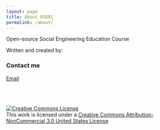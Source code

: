 ```yaml
---
layout: page
title: About OSEEC
permalink: /about/
---
```

<p>Open-source Social Engineering Education Course</p>
<p>Written and created by: <a href="c1ph0r.github.io"><Edward Miro - Associate Faculty, Butte College></a></p>

### Contact me

[Email](mailto:mirolabssec@protonmail.com)

<br><br><br>
<a rel="license" href="http://creativecommons.org/licenses/by-nc/3.0/us/"><img alt="Creative Commons License" style="border-width:0" src="https://i.creativecommons.org/l/by-nc/3.0/us/88x31.png" /></a><br />This work is licensed under a <a rel="license" href="http://creativecommons.org/licenses/by-nc/3.0/us/">Creative Commons Attribution-NonCommercial 3.0 United States License</a>
